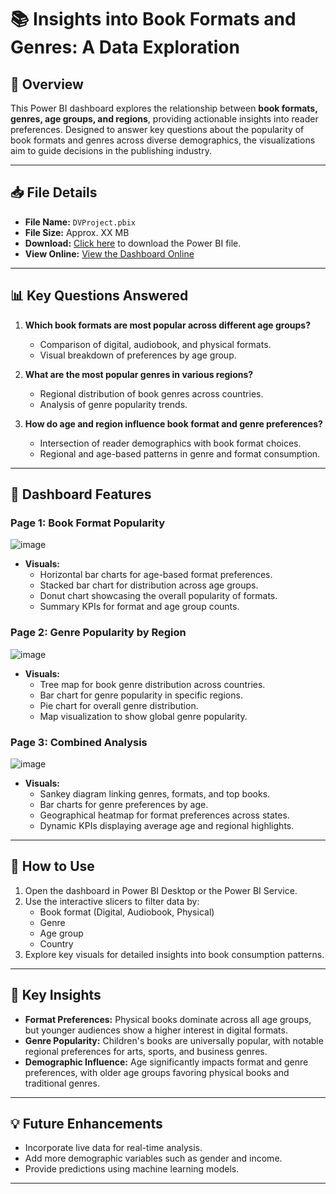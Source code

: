 # 📚 Insights into Book Formats and Genres: A Data Exploration

## 🌟 Overview
This Power BI dashboard explores the relationship between **book formats, genres, age groups, and regions**, providing actionable insights into reader preferences. Designed to answer key questions about the popularity of book formats and genres across diverse demographics, the visualizations aim to guide decisions in the publishing industry.

---

## 📥 File Details
- **File Name:** `DVProject.pbix`
- **File Size:** Approx. XX MB
- **Download:** [Click here](DVProject.pbix) to download the Power BI file.
- **View Online:** [View the Dashboard Online](https://app.powerbi.com/groups/me/reports/d23c0937-5748-4b5d-984d-616e143034c9/dc077dd7cef129f9f043?experience=power-bi)

---
## 📊 Key Questions Answered
1. **Which book formats are most popular across different age groups?**
   - Comparison of digital, audiobook, and physical formats.
   - Visual breakdown of preferences by age group.

2. **What are the most popular genres in various regions?**
   - Regional distribution of book genres across countries.
   - Analysis of genre popularity trends.

3. **How do age and region influence book format and genre preferences?**
   - Intersection of reader demographics with book format choices.
   - Regional and age-based patterns in genre and format consumption.

---

## 📌 Dashboard Features

### **Page 1: Book Format Popularity**
![image](https://github.com/user-attachments/assets/0f6737d2-0e4f-48d4-bc11-6c11200bcf08)

- **Visuals:**
  - Horizontal bar charts for age-based format preferences.
  - Stacked bar chart for distribution across age groups.
  - Donut chart showcasing the overall popularity of formats.
  - Summary KPIs for format and age group counts.

### **Page 2: Genre Popularity by Region**
![image](https://github.com/user-attachments/assets/330770b5-2621-4584-9707-720c0e8cf1b6)

- **Visuals:**
  - Tree map for book genre distribution across countries.
  - Bar chart for genre popularity in specific regions.
  - Pie chart for overall genre distribution.
  - Map visualization to show global genre popularity.

### **Page 3: Combined Analysis**
![image](https://github.com/user-attachments/assets/37260528-ce9d-4414-9329-eb915c4b6f93)

- **Visuals:**
  - Sankey diagram linking genres, formats, and top books.
  - Bar charts for genre preferences by age.
  - Geographical heatmap for format preferences across states.
  - Dynamic KPIs displaying average age and regional highlights.

---

## 📂 How to Use
1. Open the dashboard in Power BI Desktop or the Power BI Service.
2. Use the interactive slicers to filter data by:
   - Book format (Digital, Audiobook, Physical)
   - Genre
   - Age group
   - Country
3. Explore key visuals for detailed insights into book consumption patterns.

---

## 🎯 Key Insights
- **Format Preferences:** Physical books dominate across all age groups, but younger audiences show a higher interest in digital formats.
- **Genre Popularity:** Children's books are universally popular, with notable regional preferences for arts, sports, and business genres.
- **Demographic Influence:** Age significantly impacts format and genre preferences, with older age groups favoring physical books and traditional genres.


---

## 💡 Future Enhancements
- Incorporate live data for real-time analysis.
- Add more demographic variables such as gender and income.
- Provide predictions using machine learning models.

---

